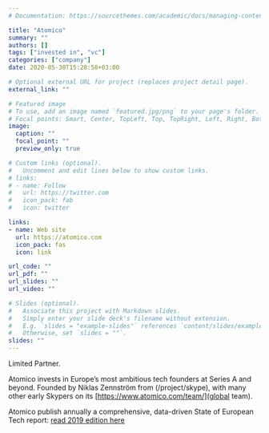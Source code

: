 ```yaml
---
# Documentation: https://sourcethemes.com/academic/docs/managing-content/

title: "Atomico"
summary: ""
authors: []
tags: ["invested in", "vc"]
categories: ["company"]
date: 2020-05-30T15:28:58+03:00

# Optional external URL for project (replaces project detail page).
external_link: ""

# Featured image
# To use, add an image named `featured.jpg/png` to your page's folder.
# Focal points: Smart, Center, TopLeft, Top, TopRight, Left, Right, BottomLeft, Bottom, BottomRight.
image:
  caption: ""
  focal_point: ""
  preview_only: true

# Custom links (optional).
#   Uncomment and edit lines below to show custom links.
# links:
# - name: Follow
#   url: https://twitter.com
#   icon_pack: fab
#   icon: twitter

links:
- name: Web site
  url: https://atomico.com
  icon_pack: fas
  icon: link

url_code: ""
url_pdf: ""
url_slides: ""
url_video: ""

# Slides (optional).
#   Associate this project with Markdown slides.
#   Simply enter your slide deck's filename without extension.
#   E.g. `slides = "example-slides"` references `content/slides/example-slides.md`.
#   Otherwise, set `slides = ""`.
slides: ""
---
```


Limited Partner.

Atomico invests in Europe’s most ambitious tech founders at Series A and beyond. Founded by Niklas Zennström from (/project/skype), with many other early Skypers on its [https://www.atomico.com/team/](global team).

Atomico publish annually a comprehensive, data-driven State of European Tech report: [read 2019 edition here](https://2019.stateofeuropeantech.com/)

